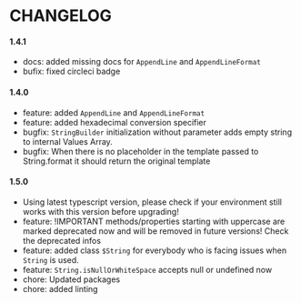 # CHANGELOG

#### 1.4.1
- docs: added missing docs for `AppendLine` and `AppendLineFormat`
- bufix: fixed circleci badge

#### 1.4.0
- feature: added `AppendLine` and `AppendLineFormat`
- feature: added hexadecimal conversion specifier
- bugfix: `StringBuilder` initialization without parameter adds empty string to internal Values Array.
- bugfix: When there is no placeholder in the template passed to String.format it should return the original template

#### 1.5.0
- Using latest typescript version, please check if your environment still works with this version before upgrading!
- feature: !IMPORTANT methods/properties starting with uppercase are marked deprecated now and will be removed in future versions! Check the deprecated infos
- feature: added class `$String` for everybody who is facing issues when `String` is used.
- feature: `String.isNullOrWhiteSpace` accepts null or undefined now
- chore: Updated packages
- chore: added linting